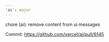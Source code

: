 ```yaml
---
'ai': major
---
```


chore (ai): remove content from ui messages

Commit: https://github.com/vercel/ai/pull/6145
